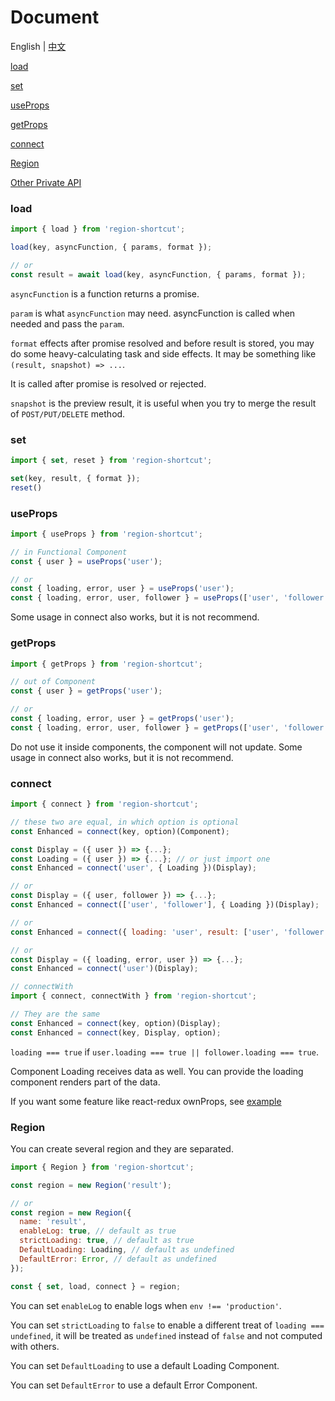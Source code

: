 # Document

English | [中文](https://github.com/regionjs/region-core/blob/master/docs/Document-zh_CN.md)

[load](#load)

[set](#set)

[useProps](#useProps)

[getProps](#getProps)

[connect](#connect)

[Region](#Region)

[Other Private API](https://github.com/regionjs/region-core/blob/master/docs/PrivateAPI.md)

### load

```javascript
import { load } from 'region-shortcut';

load(key, asyncFunction, { params, format });

// or
const result = await load(key, asyncFunction, { params, format });
```

`asyncFunction` is a function returns a promise.

`param` is what `asyncFunction` may need. asyncFunction is called when needed and pass the `param`.

`format` effects after promise resolved and before result is stored, you may do some heavy-calculating task and side effects. It may be something like `(result, snapshot) => ...`.

It is called after promise is resolved or rejected.

`snapshot` is the preview result, it is useful when you try to merge the result of `POST/PUT/DELETE` method.

### set

```javascript
import { set, reset } from 'region-shortcut';

set(key, result, { format });
reset()
```

### useProps

```javascript
import { useProps } from 'region-shortcut';

// in Functional Component
const { user } = useProps('user');

// or
const { loading, error, user } = useProps('user');
const { loading, error, user, follower } = useProps(['user', 'follower']);
```

Some usage in connect also works, but it is not recommend.

### getProps

```javascript
import { getProps } from 'region-shortcut';

// out of Component
const { user } = getProps('user');

// or
const { loading, error, user } = getProps('user');
const { loading, error, user, follower } = getProps(['user', 'follower']);
```

Do not use it inside components, the component will not update. Some usage in connect also works, but it is not recommend.

### connect

```javascript
import { connect } from 'region-shortcut';

// these two are equal, in which option is optional
const Enhanced = connect(key, option)(Component);

const Display = ({ user }) => {...};
const Loading = ({ user }) => {...}; // or just import one
const Enhanced = connect('user', { Loading })(Display);

// or
const Display = ({ user, follower }) => {...};
const Enhanced = connect(['user', 'follower'], { Loading })(Display);

// or
const Enhanced = connect({ loading: 'user', result: ['user', 'follower'] }, { Loading })(Display);

// or
const Display = ({ loading, error, user }) => {...};
const Enhanced = connect('user')(Display);

// connectWith
import { connect, connectWith } from 'region-shortcut';

// They are the same
const Enhanced = connect(key, option)(Display);
const Enhanced = connect(key, Display, option);
```

`loading === true` if `user.loading === true || follower.loading === true`.

Component Loading receives data as well. You can provide the loading component renders part of the data.

If you want some feature like react-redux ownProps, see [example](https://github.com/regionjs/region-core/blob/master/example/src/Selector/index.jsx)

### Region

You can create several region and they are separated.

```javascript
import { Region } from 'region-shortcut';

const region = new Region('result');

// or
const region = new Region({
  name: 'result',
  enableLog: true, // default as true
  strictLoading: true, // default as true
  DefaultLoading: Loading, // default as undefined
  DefaultError: Error, // default as undefined
});

const { set, load, connect } = region;
```

You can set `enableLog` to enable logs when `env !== 'production'`.

You can set `strictLoading` to `false` to enable a different treat of `loading === undefined`, it  will be treated as `undefined` instead of `false` and not computed with others.

You can set `DefaultLoading` to use a default Loading Component.

You can set `DefaultError` to use a default Error Component.
